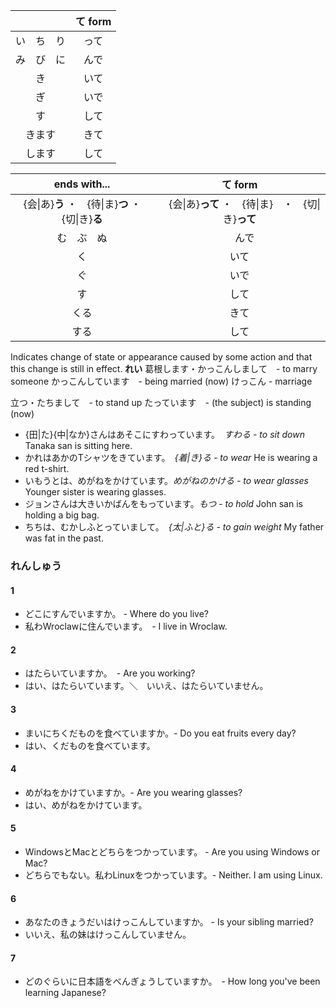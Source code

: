 
| | て form|
|:---:|:---:|
|い　ち　り|って|
|み　び　に|んで|
|き|いて|
|ぎ|いで|
|す|して|
|きます|きて|
|します|して|

| ends with... | て form|
|:---:|:---:|
| {会\|あ}**う** ・　{待\|ま}**つ** ・ {切\|き}**る**　|　{会\|あ}**って** ・　{待\|ま}　・　{切\|き}**って**　|
| む　ぶ　ぬ |　んで   |
|く|いて|
|ぐ|いで|
|す|して|
|くる|きて|
|する|して|




Indicates change of state or appearance caused by some action and that this change is still in effect.
**れい**
葛根します・かっこんしまして　- to marry someone
かっこんしています　- being married (now)
けっこん - marriage

立つ・たちまして　- to stand up
たっています　-  (the subject) is standing (now)


- {田|た}{中|なか}さんはあそこにすわっています。　*すわる - to sit down*
Tanaka san is sitting here.
-  かれはあかのTシャツをきています。　*{着|き}る - to wear*
He is wearing a red t-shirt.
- いもうとは、めがねをかけています。*めがねのかける - to wear glasses*
Younger sister is wearing glasses.
- ジョンさんは大きいかばんをもっています。*もつ - to hold*
John san is holding a big bag.
- ちちは、むかしふとっていまして。　*{太|ふと}る - to gain weight*
My father was fat in the past.

### れんしゅう

#### 1
- どこにすんでいますか。   - Where do you live?
- 私わWroclawに住んでいます。　- I live in Wroclaw.
#### 2
- はたらいていますか。　- Are you working?
- はい、はたらいています。＼　いいえ、はたらいていません。
#### 3
- まいにちくだものを食べていますか。- Do you eat fruits every day?
- はい、くだものを食べています。
#### 4
- めがねをかけていますか。- Are you wearing glasses?
- はい、めがねをかけています。
#### 5
- WindowsとMacとどちらをつかっています。 - Are you using Windows or Mac?
- どちらでもない。私わLinuxをつかっています。- Neither. I am using Linux.
#### 6
- あなたのきょうだいはけっこんしていますか。  - Is your sibling married?
- いいえ、私の妹はけっこんしていません。
#### 7
- どのぐらいに日本語をべんぎょうしていますか。　- How long you've been learning Japanese?









